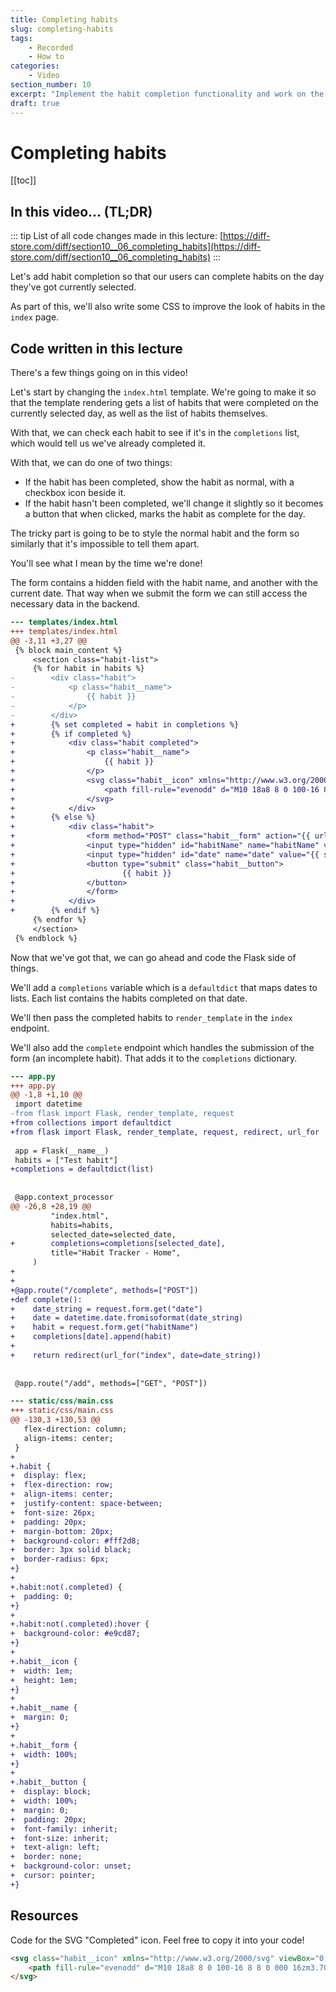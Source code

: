 ```yaml
---
title: Completing habits
slug: completing-habits
tags:
    - Recorded
    - How to
categories:
    - Video
section_number: 10
excerpt: "Implement the habit completion functionality and work on the styling for it!"
draft: true
---
```


# Completing habits

[[toc]]
## In this video... (TL;DR)

::: tip
List of all code changes made in this lecture: [https://diff-store.com/diff/section10__06_completing_habits](https://diff-store.com/diff/section10__06_completing_habits)
:::

Let's add habit completion so that our users can complete habits on the day they've got currently selected.

As part of this, we'll also write some CSS to improve the look of habits in the `index` page.

## Code written in this lecture

There's a few things going on in this video!

Let's start by changing the `index.html` template. We're going to make it so that the template rendering gets a list of habits that were completed on the currently selected day, as well as the list of habits themselves.

With that, we can check each habit to see if it's in the `completions` list, which would tell us we've already completed it.

With that, we can do one of two things:

- If the habit has been completed, show the habit as normal, with a checkbox icon beside it.
- If the habit hasn't been completed, we'll change it slightly so it becomes a button that when clicked, marks the habit as complete for the day.

The tricky part is going to be to style the normal habit and the form so similarly that it's impossible to tell them apart.

You'll see what I mean by the time we're done!

The form contains a hidden field with the habit name, and another with the current date. That way when we submit the form we can still access the necessary data in the backend.

```diff
--- templates/index.html
+++ templates/index.html
@@ -3,11 +3,27 @@
 {% block main_content %}
     <section class="habit-list">
     {% for habit in habits %}
-        <div class="habit">
-            <p class="habit__name">
-                {{ habit }}
-            </p>
-        </div>
+        {% set completed = habit in completions %}
+        {% if completed %}
+            <div class="habit completed">
+                <p class="habit__name">
+                    {{ habit }}
+                </p>
+                <svg class="habit__icon" xmlns="http://www.w3.org/2000/svg" viewBox="0 0 20 20" fill="currentColor">
+                    <path fill-rule="evenodd" d="M10 18a8 8 0 100-16 8 8 0 000 16zm3.707-9.293a1 1 0 00-1.414-1.414L9 10.586 7.707 9.293a1 1 0 00-1.414 1.414l2 2a1 1 0 001.414 0l4-4z" clip-rule="evenodd" />
+                </svg>
+            </div>
+        {% else %}
+            <div class="habit">
+                <form method="POST" class="habit__form" action="{{ url_for('complete') }}">
+                <input type="hidden" id="habitName" name="habitName" value="{{ habit }}" />
+                <input type="hidden" id="date" name="date" value="{{ selected_date }}" />
+                <button type="submit" class="habit__button">
+                        {{ habit }}
+                </button>
+                </form>
+            </div>
+        {% endif %}
     {% endfor %}
     </section>
 {% endblock %}
```

Now that we've got that, we can go ahead and code the Flask side of things.

We'll add a `completions` variable which is a `defaultdict` that maps dates to lists. Each list contains the habits completed on that date.

We'll then pass the completed habits to `render_template` in the `index` endpoint.

We'll also add the `complete` endpoint which handles the submission of the form (an incomplete habit). That adds it to the `completions` dictionary.

```diff
--- app.py
+++ app.py
@@ -1,8 +1,10 @@
 import datetime
-from flask import Flask, render_template, request
+from collections import defaultdict
+from flask import Flask, render_template, request, redirect, url_for
 
 app = Flask(__name__)
 habits = ["Test habit"]
+completions = defaultdict(list)
 
 
 @app.context_processor
@@ -26,8 +28,19 @@
         "index.html",
         habits=habits,
         selected_date=selected_date,
+        completions=completions[selected_date],
         title="Habit Tracker - Home",
     )
+
+
+@app.route("/complete", methods=["POST"])
+def complete():
+    date_string = request.form.get("date")
+    date = datetime.date.fromisoformat(date_string)
+    habit = request.form.get("habitName")
+    completions[date].append(habit)
+
+    return redirect(url_for("index", date=date_string))
 
 
 @app.route("/add", methods=["GET", "POST"])
```

```diff
--- static/css/main.css
+++ static/css/main.css
@@ -130,3 +130,53 @@
   flex-direction: column;
   align-items: center;
 }
+
+.habit {
+  display: flex;
+  flex-direction: row;
+  align-items: center;
+  justify-content: space-between;
+  font-size: 26px;
+  padding: 20px;
+  margin-bottom: 20px;
+  background-color: #fff2d8;
+  border: 3px solid black;
+  border-radius: 6px;
+}
+
+.habit:not(.completed) {
+  padding: 0;
+}
+
+.habit:not(.completed):hover {
+  background-color: #e9cd87;
+}
+
+.habit__icon {
+  width: 1em;
+  height: 1em;
+}
+
+.habit__name {
+  margin: 0;
+}
+
+.habit__form {
+  width: 100%;
+}
+
+.habit__button {
+  display: block;
+  width: 100%;
+  margin: 0;
+  padding: 20px;
+  font-family: inherit;
+  font-size: inherit;
+  text-align: left;
+  border: none;
+  background-color: unset;
+  cursor: pointer;
+}
```

## Resources

Code for the SVG "Completed" icon. Feel free to copy it into your code!

```html
<svg class="habit__icon" xmlns="http://www.w3.org/2000/svg" viewBox="0 0 20 20" fill="currentColor">
    <path fill-rule="evenodd" d="M10 18a8 8 0 100-16 8 8 0 000 16zm3.707-9.293a1 1 0 00-1.414-1.414L9 10.586 7.707 9.293a1 1 0 00-1.414 1.414l2 2a1 1 0 001.414 0l4-4z" clip-rule="evenodd" />
</svg>
```